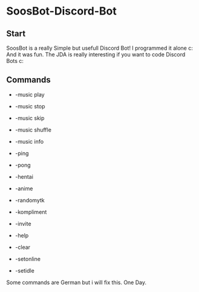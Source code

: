 # SoosBot-Discord-Bot

## Start
SoosBot is a really Simple but usefull Discord Bot! I programmed it alone c: And it was fun. The JDA is really interesting if you want to code Discord Bots c:

## Commands
* -music play
* -music stop
* -music skip
* -music shuffle
* -music info

* -ping 
* -pong 
* -hentai 
* -anime 
* -randomytk 
* -kompliment

* -invite
* -help 
* -clear 
* -setonline 
* -setidle 

Some commands are German but i will fix this. One Day.
